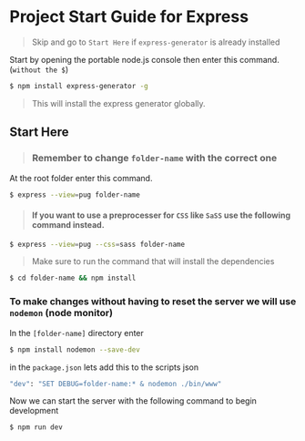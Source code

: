# Project Start Guide for Express

> Skip and go to `Start Here` if `express-generator` is already installed

Start by opening the portable node.js console then enter this command. (`without the $`)

```sh
$ npm install express-generator -g
```

> This will install the express generator globally.

## Start Here

> ### Remember to change `folder-name` with the correct one

At the root folder enter this command.

```sh
$ express --view=pug folder-name
```

> #### If you want to use a preprocesser for `CSS` like `SaSS` use the following command instead.

```sh
$ express --view=pug --css=sass folder-name
```

> Make sure to run the command that will install the dependencies

```sh
$ cd folder-name && npm install
```

### To make changes without having to reset the server we will use `nodemon` (node monitor)

In the `[folder-name]` directory enter
```sh
$ npm install nodemon --save-dev
```

in the `package.json` lets add this to the scripts json

```sh
"dev": "SET DEBUG=folder-name:* & nodemon ./bin/www"
```
Now we can start the server with the following command to begin development

```sh
$ npm run dev
```
